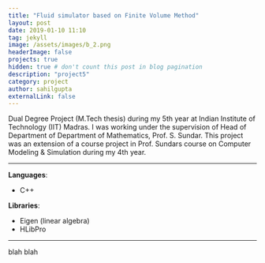 ```yaml
---
title: "Fluid simulator based on Finite Volume Method"
layout: post
date: 2019-01-10 11:10
tag: jekyll
image: /assets/images/b_2.png
headerImage: false
projects: true
hidden: true # don't count this post in blog pagination
description: "project5"
category: project
author: sahilgupta
externalLink: false
---
```


Dual Degree Project (M.Tech thesis) during my 5th year at Indian Institute of Technology (IIT) Madras. I was working under the supervision of Head of Department of Department of Mathematics, Prof. S. Sundar. This project was an extension of a course project in Prof. Sundars course on Computer Modeling & Simulation during my 4th year.

---

**Languages**: 
- C++

**Libraries**: 
- Eigen (linear algebra)
- HLibPro

---

blah blah